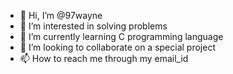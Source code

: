 - 👋 Hi, I’m @97wayne
- 👀 I’m interested in solving problems
- 🌱 I’m currently learning C programming language
- 💞️ I’m looking to collaborate on a special project
- 📫 How to reach me through my email_id

<!---
97wayne/97wayne is a ✨ special ✨ repository because its `README.md` (this file) appears on your GitHub profile.
You can click the Preview link to take a look at your changes.
--->
